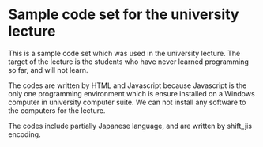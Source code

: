 Sample code set for the university lecture
===============

This is a sample code set which was used in the university lecture. The target of the lecture is the students who have never learned programming so far, and will not learn.

The codes are written by HTML and Javascript because Javascript is the only one programming environment which is ensure installed on a Windows computer in university computer suite. We can not install any software to the computers for the lecture.

The codes include partially Japanese language, and are written by shift_jis encoding.